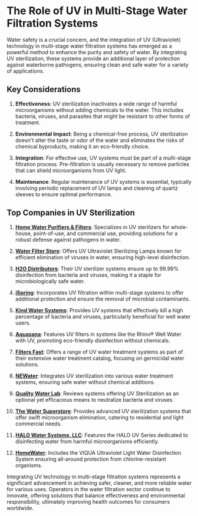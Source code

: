 # The Role of UV in Multi-Stage Water Filtration Systems

Water safety is a crucial concern, and the integration of UV (Ultraviolet) technology in multi-stage water filtration systems has emerged as a powerful method to enhance the purity and safety of water. By integrating UV sterilization, these systems provide an additional layer of protection against waterborne pathogens, ensuring clean and safe water for a variety of applications. 

## Key Considerations

1. **Effectiveness**: UV sterilization inactivates a wide range of harmful microorganisms without adding chemicals to the water. This includes bacteria, viruses, and parasites that might be resistant to other forms of treatment.

2. **Environmental Impact**: Being a chemical-free process, UV sterilization doesn't alter the taste or odor of the water and eliminates the risks of chemical byproducts, making it an eco-friendly choice.

3. **Integration**: For effective use, UV systems must be part of a multi-stage filtration process. Pre-filtration is usually necessary to remove particles that can shield microorganisms from UV light.

4. **Maintenance**: Regular maintenance of UV systems is essential, typically involving periodic replacement of UV lamps and cleaning of quartz sleeves to ensure optimal performance.

## Top Companies in UV Sterilization

1. **[Home Water Purifiers & Filters](/dir/home_water_purifiers__filters)**: Specializes in UV sterilizers for whole-house, point-of-use, and commercial use, providing solutions for a robust defense against pathogens in water.

2. **[Water Filter Store](/dir/water_filter_store)**: Offers UV Ultraviolet Sterilizing Lamps known for efficient elimination of viruses in water, ensuring high-level disinfection.

3. **[H2O Distributors](/dir/h2o_distributors)**: Their UV sterilizer systems ensure up to 99.99% disinfection from bacteria and viruses, making it a staple for microbiologically safe water.

4. **[iSpring](/dir/ispring)**: Incorporates UV filtration within multi-stage systems to offer additional protection and ensure the removal of microbial contaminants.

5. **[Kind Water Systems](/dir/kind_water_systems)**: Provides UV systems that effectively kill a high percentage of bacteria and viruses, particularly beneficial for well water users.

6. **[Aquasana](/dir/aquasana)**: Features UV filters in systems like the Rhino® Well Water with UV, promoting eco-friendly disinfection without chemicals.

7. **[Filters Fast](/dir/filters_fast)**: Offers a range of UV water treatment systems as part of their extensive water treatment catalog, focusing on germicidal water solutions.

8. **[NEWater](/dir/newater)**: Integrates UV sterilization into various water treatment systems, ensuring safe water without chemical additions.

9. **[Quality Water Lab](/dir/quality_water_lab)**: Reviews systems offering UV Sterilization as an optional yet efficacious means to neutralize bacteria and viruses.

10. **[The Water Superstore](/dir/the_water_superstore)**: Provides advanced UV sterilization systems that offer swift microorganism elimination, catering to residential and light commercial needs.

11. **[HALO Water Systems, LLC](/dir/halo_water_systems_llc)**: Features the HALO UV Series dedicated to disinfecting water from harmful microorganisms efficiently.

12. **[HomeWater](/dir/homewater)**: Includes the VIQUA Ultraviolet Light Water Disinfection System ensuring all-around protection from chlorine-resistant organisms.

Integrating UV technology in multi-stage filtration systems represents a significant advancement in achieving safer, cleaner, and more reliable water for various uses. Operators in the water filtration sector continue to innovate, offering solutions that balance effectiveness and environmental responsibility, ultimately improving health outcomes for consumers worldwide.